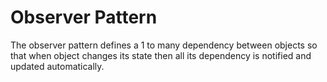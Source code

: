# Observer Pattern
The observer pattern defines a 1 to many dependency between objects so that when object changes its state then all its dependency is notified and updated automatically.
